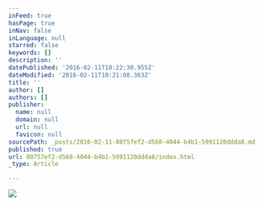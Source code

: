```yaml
---
inFeed: true
hasPage: true
inNav: false
inLanguage: null
starred: false
keywords: []
description: ''
datePublished: '2016-02-11T10:22:30.955Z'
dateModified: '2016-02-11T10:21:08.363Z'
title: ''
author: []
authors: []
publisher:
  name: null
  domain: null
  url: null
  favicon: null
sourcePath: _posts/2016-02-11-80757ef2-d568-4044-b4b1-5991120ddda8.md
published: true
url: 80757ef2-d568-4044-b4b1-5991120ddda8/index.html
_type: Article

---
```

![](https://the-grid-user-content.s3-us-west-2.amazonaws.com/b7ce00d2-20b0-4b3f-9628-a966b2278950.jpg)